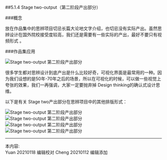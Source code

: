 
##5.1.4 Stage two-output（第二阶段产出部分）

###概念

放在作品集中的思辨项目切忌长篇大论地文字介绍，也切忌没有实际产出。虽然思辨设计在国外院校接受度较高，我们还是需要有一些实际的产出，最好不要只有视频形式 。


###作品集应用

![ Stage two-output 第二阶段产出部分](http://kitpic.makebi.net/2021/cdsd_07.jpg)

很多学生都对思辨设计到底产出是什么比较好奇，可视化界面是最常用的一种。因为我们设想的是50年-70年之后的场景，所以在可视化的时候，可以做一些视觉上夸张的效果，我们一再强调，大家一定要抛弃掉 Design thinking的确认式设计思维。

以下是有关 Stage two产出部分在思辨项目中的其他排版形式：

![ Stage two-output 第二阶段产出部分](http://kitpic.makebi.net/2021/cdsd_08.jpg)   
![ Stage two-output 第二阶段产出部分](http://kitpic.makebi.net/2021/cdsd_09.jpg)  
![ Stage two-output 第二阶段产出部分](http://kitpic.makebi.net/2021/cdsd_11.jpg)  
![ Stage two-output 第二阶段产出部分](http://kitpic.makebi.net/2021/cdsd_13.jpg)


---
本内容:  
Yuan 20210118 编辑校对
Cheng 20210112 编辑添加
